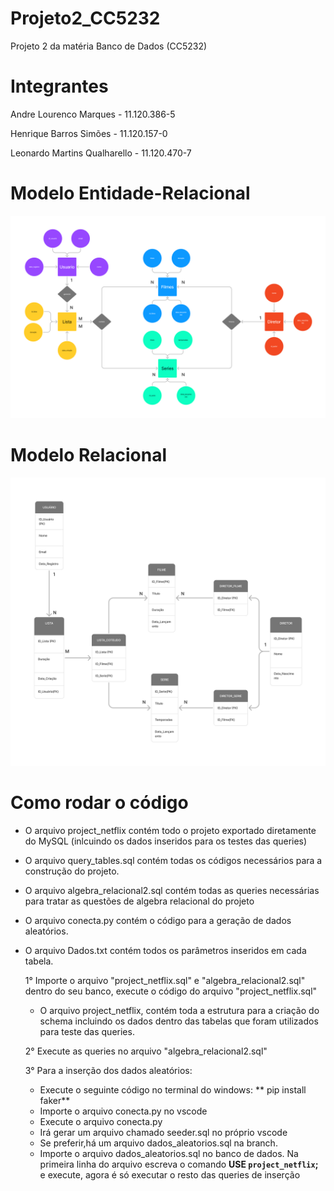 # Projeto2_CC5232
Projeto 2 da matéria Banco de Dados (CC5232)


# Integrantes 
Andre Lourenco Marques - 11.120.386-5

Henrique Barros Simões - 11.120.157-0

Leonardo Martins Qualharello - 11.120.470-7

# Modelo Entidade-Relacional

![Modelo Entidade-Relacional](MER2.png)

# Modelo Relacional

![Modelo Relacional](MR2.png)

# Como rodar o código 

  - O arquivo project_netflix contém todo o projeto exportado diretamente do MySQL (inlcuindo os dados inseridos para os testes das queries)
  - O arquivo query_tables.sql contém todas os códigos necessários para a construção do projeto.
  - O arquivo algebra_relacional2.sql contém todas as queries necessárias para tratar as questões de algebra relacional do projeto 
  - O arquivo conecta.py contém o código para a geração de dados aleatórios.
  - O arquivo Dados.txt contém todos os parâmetros inseridos em cada tabela.

    1° Importe o arquivo "project_netflix.sql" e "algebra_relacional2.sql" dentro do seu banco, execute o código do arquivo "project_netflix.sql"
      - O arquivo project_netflix, contém toda a estrutura para a criação do schema incluindo os dados dentro das tabelas que foram utilizados para teste das queries.

    2° Execute as queries no arquivo "algebra_relacional2.sql"
    
    3° Para a inserção dos dados aleatórios:
      - Execute o seguinte código no terminal do windows: ** pip install faker**
      - Importe o arquivo conecta.py no vscode
      - Execute o arquivo conecta.py
      - Irá gerar um arquivo chamado seeder.sql no próprio vscode
      - Se preferir,há um arquivo dados_aleatorios.sql na branch.
      - Importe o arquivo dados_aleatorios.sql no banco de dados. Na primeira linha do arquivo escreva o comando **USE `project_netflix`;** e execute, agora é só executar o resto das queries de inserção
      

    
  



